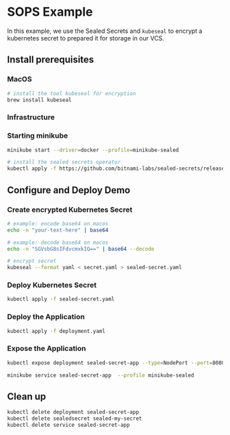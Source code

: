 # SOPS Example

In this example, we use the Sealed Secrets and `kubeseal` to encrypt a kubernetes secret to prepared it for storage in our VCS.

## Install prerequisites

### MacOS

```bash
# install the tool kubeseal for encryption
brew install kubeseal
```

### Infrastructure

### Starting minikube

```bash
minikube start --driver=docker --profile=minikube-sealed
```

```bash
# install the sealed secrets operator
kubectl apply -f https://github.com/bitnami-labs/sealed-secrets/releases/download/v0.23.0/controller.yaml
```

## Configure and Deploy Demo

### Create encrypted Kubernetes Secret

```bash
# example: encode base64 on macos
echo -n "your-text-here" | base64

# example: decode base64 on macos
echo -n "SGVsbG8sIFdvcmxkIQ==" | base64 --decode
```

```bash
# encrypt secret 
kubeseal --format yaml < secret.yaml > sealed-secret.yaml
```

### Deploy Kubernetes Secret

```bash
kubectl apply -f sealed-secret.yaml
```

### Deploy the Application

```bash
kubectl apply -f deployment.yaml
```

### Expose the Application

```bash
kubectl expose deployment sealed-secret-app --type=NodePort --port=8080

minikube service sealed-secret-app  --profile minikube-sealed
```

## Clean up

```bash
kubectl delete deployment sealed-secret-app
kubectl delete sealedsecret sealed-my-secret
kubectl delete service sealed-secret-app
```
